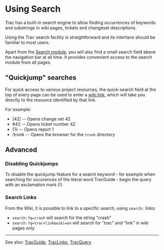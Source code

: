 # Using Search


Trac has a built-in search engine to allow finding occurrences of keywords and substrings in wiki pages, tickets and changeset descriptions.


Using the Trac search facility is straightforward and its interface should be familiar to most users.


Apart from the [Search module](/trac/ghc/search), you will also find a small search field above the navigation bar at all time. It provides convenient access to the search module from all pages.

## "Quickjump" searches


For quick access to various project resources, the quick-search field at the top of every page can be used to enter a [wiki link](trac-links), which will take you directly to the resource identified by that link.


For example:

- \[42\] -- Opens change set 42
- \#42 -- Opens ticket number 42
- {1} -- Opens report 1
- /trunk -- Opens the browser for the `trunk` directory

## Advanced

### Disabling Quickjumps


To disable the quickjump feature for a search keyword - for example when searching for occurences of the literal word TracGuide - begin the query with an exclamation mark (!).

### Search Links


From the Wiki, it is possible to link to a specific search, using
`search:` links:

- `search:?q=crash` will search for the string "crash" 
- `search:?q=trac+link&wiki=on` will search for "trac" and "link" 
  in wiki pages only

---


See also: [TracGuide](trac-guide), [TracLinks](trac-links), [TracQuery](trac-query)